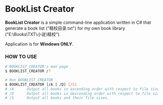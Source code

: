 BookList Creator
===========

**BookList Creator** is a simple command-line application written in C# that generate a book list ("精校目录.txt") for my own book library ("E:\Books\TXT\小说\精校").

Application is for **Windows ONLY**.

### HOW TO USE

```bash
# BOOKLIST_CREATOR's man page
$ BOOKLIST_CREATOR /?

# Run BOOKLIST_CREATOR
$ BOOKLIST_CREATOR [/A | /D] [/S]
# /A      Output all books in ascending order with respect to file size.
# /D      Output all books in descending order with respect to file size.
# /S      Output all books and their file sizes.
```